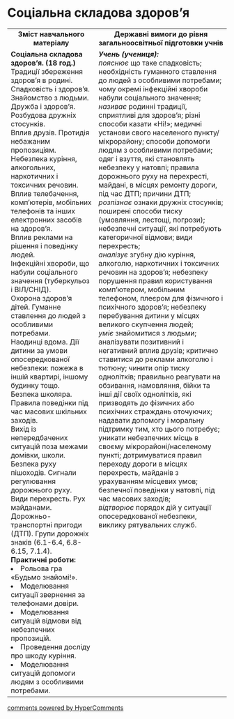 <div id="hypercomments_widget" class="js-hypercomments-widget invisible"></div>

Соціальна складова здоров’я
=============================================

<table>
  <tr>
    <td width="40%" align="center"><b>Зміст навчального матеріалу<b></td>
    <td width="60%" align="center"><b>Державні вимоги до рівня загальноосвітньої підготовки учнів</b></td>
  </tr>
  <tr>
    <td width="40%" style="vertical-align:top !important;">
    <b>Соціальна складова здоров’я. (18 год.)</b><br>
    Традиції збереження здоров’я в родині. Спадковість і здоров’я.<br>
    Знайомство з людьми. Дружба і здоров’я. Розбудова дружніх стосунків.<br>
    Вплив друзів. Протидія небажаним пропозиціям.<br>
    Небезпека куріння, алкогольних, наркотичних і токсичних речовин.<br>
    Вплив телебачення, комп’ютерів, мобільних телефонів та інших електронних засобів на здоров’я.<br>
    Вплив реклами на рішення і поведінку людей.<br>
    Інфекційні хвороби, що набули соціального значення (туберкульоз і ВІЛ/СНІД).<br>
    Охорона здоров’я дітей. Гуманне ставлення до людей з особливими потребами.<br>
    Наодинці вдома. Дії дитини за умови опосередкованої небезпеки: пожежа в іншій квартирі, іншому будинку тощо.<br>
    Безпека школяра. Правила поведінки під час масових шкільних заходів.<br>
    Вихід із непередбачених ситуацій поза межами домівки, школи.<br>
    Безпека руху пішоходів. Сигнали регулювання дорожнього руху.<br>
    Види перехресть. Рух майданами.<br>
    Дорожньо-транспортні пригоди (ДТП). Групи дорожніх знаків (6.1-6.4, 6.8-6.15, 7.1.4).<br>
    <b>Практичні роботи:</b>
    <li>
    Рольова гра «Будьмо знайомі!».
    </li>
    <li>
    Моделювання ситуації звернення за телефонами довіри.
    </li>
    <li>
    Моделювання ситуацій відмови від небезпечних пропозицій.
    </li>
    <li>
    Проведення досліду про шкоду куріння.
    </li>
    <li>
    Моделювання ситуацій допомоги людям з особливими потребами.
    </li>
    </td>
    <td width="60%" style="vertical-align:top !important;">
    <i><b>Учень (учениця):</b></i><br>
    <i>пояснює</i> що таке спадковість; необхідність гуманного ставлення до людей з особливими потребами; чому окремі інфекційні хвороби набули соціального значення;<br>
    <i>називає</i> родинні традиції, сприятливі для здоров’я; різні способи казати «Ні!»; медичні установи свого населеного пункту/мікрорайону; способи допомоги людям з особливими потребами; одяг і взуття, які становлять небезпеку у натовпі; правила дорожнього руху на перехресті, майдані, в місцях ремонту дороги, під час ДТП; причини ДТП;<br>
    <i>розпізнає</i> ознаки дружніх стосунків; поширені способи тиску (умовляння, лестощі, погрози); небезпечні ситуації, які потребують категоричної відмови; види перехресть;<br>
    <i>аналізує</i> згубну дію куріння, алкоголю, наркотичних і токсичних речовин на здоров’я; небезпеку порушення правил користування комп’ютером, мобільним телефоном, плеєром для фізичного і психічного здоров’я; небезпеку перебування дитини у місцях великого скупчення людей;<br>
    <i>уміє</i> знайомитися з людьми; аналізувати позитивний і негативний вплив друзів; критично ставитися до реклами алкоголю і тютюну; чинити опір тиску однолітків; правильно реагувати на обзивання, намовляння, бійки та інші дії своїх однолітків, які призводять до фізичних або психічних страждань оточуючих; надавати допомогу і моральну підтримку тим, хто цього потребує; уникати небезпечних місць в своєму мікрорайоні/населеному пункті; дотримуватися правил переходу дороги в місцях перехресть, майданів з урахуванням місцевих умов; безпечної поведінки у натовпі, під час масових заходів;<br>
    <i>відтворює</i> порядок дій у ситуації опосередкованої небезпеки, виклику рятувальних служб.<br>
	</td>
  </tr>
</table>

<div class="js-hypercomments-container">
<a href="http://hypercomments.com" class="hc-link" title="comments widget">comments powered by HyperComments</a>
</div>